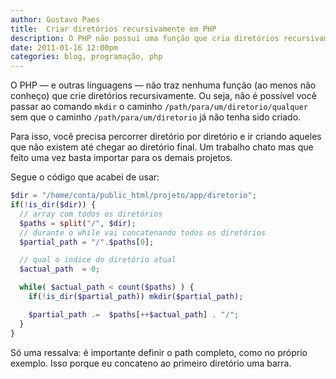 ```yaml
---
author: Gustavo Paes
title:  Criar diretórios recursivamente em PHP
description: O PHP não possui uma função que cria diretórios recursivamente. A solução é percorrer todos os diretórios do path desejado e criando aqueles que não existem.
date: 2011-01-16 12:00pm
categories: blog, programação, php
---
```


O PHP &#8212; e outras linguagens &#8212; não traz nenhuma função (ao menos não conheço) que crie diretórios recursivamente. Ou seja, não é possível você passar ao comando `mkdir` o caminho `/path/para/um/diretorio/qualquer` sem que o caminho `/path/para/um/diretorio` já não tenha sido criado.

Para isso, você precisa percorrer diretório por diretório e ir criando aqueles que não existem até chegar ao diretório final. Um trabalho chato mas que feito uma vez basta importar para os demais projetos.

Segue o código que acabei de usar:

``` php
$dir = "/home/conta/public_html/projeto/app/diretorio";
if(!is_dir($dir)) {
  // array com todos os diretórios
  $paths = split("/", $dir);
  // durante o while vai concatenando todos os diretórios
  $partial_path = "/".$paths[0];

  // qual o indice do diretório atual
  $actual_path  = 0;

  while( $actual_path < count($paths) ) {
    if(!is_dir($partial_path)) mkdir($partial_path);

    $partial_path .=  $paths[++$actual_path] . "/";
  }
}
```

Só uma ressalva: é importante definir o path completo, como no próprio exemplo. Isso porque eu concateno ao primeiro diretório uma barra.

